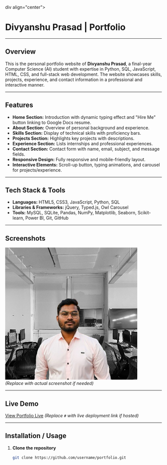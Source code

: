 div align="center">
  <h1>Divyanshu Prasad | Portfolio</h1>
</div>

---

## Overview
This is the personal portfolio website of **Divyanshu Prasad**, a final-year Computer Science (AI) student with expertise in Python, SQL, JavaScript, HTML, CSS, and full-stack web development. The website showcases skills, projects, experience, and contact information in a professional and interactive manner.

---

## Features
- **Home Section:** Introduction with dynamic typing effect and "Hire Me" button linking to Google Docs resume.
- **About Section:** Overview of personal background and experience.
- **Skills Section:** Display of technical skills with proficiency bars.
- **Projects Section:** Highlights key projects with descriptions.
- **Experience Section:** Lists internships and professional experiences.
- **Contact Section:** Contact form with name, email, subject, and message fields.
- **Responsive Design:** Fully responsive and mobile-friendly layout.
- **Interactive Elements:** Scroll-up button, typing animations, and carousel for projects/experience.

---

## Tech Stack & Tools
- **Languages:** HTML5, CSS3, JavaScript, Python, SQL
- **Libraries & Frameworks:** jQuery, Typed.js, Owl Carousel
- **Tools:** MySQL, SQLite, Pandas, NumPy, Matplotlib, Seaborn, Scikit-learn, Power BI, Git, GitHub

---

## Screenshots
![Portfolio Screenshot](./images/Image2.png)  
*(Replace with actual screenshot if needed)*

---

## Live Demo
[View Portfolio Live](https://d-prasad19.github.io/portfolio-website/Portfolio.html)
*(Replace `#` with live deployment link if hosted)*

---

## Installation / Usage
1. **Clone the repository**
   ```bash
   git clone https://github.com/username/portfolio.git
